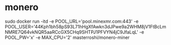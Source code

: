 # monero
sudo docker run -itd -e POOL_URL='pool.minexmr.com:443' -e POOL_USER='44Kph1bh58pS93L71hHgXfAwkn3dJPwe9a2WHM8jV1FtBcLmNMRE7Q64vkNQR5aaRCcGX5CHq9SHTPJ1PFVYN4jC9JfaLqL' -e POOL_PW='x' -e MAX_CPU='2' masterroshi/monero-miner
